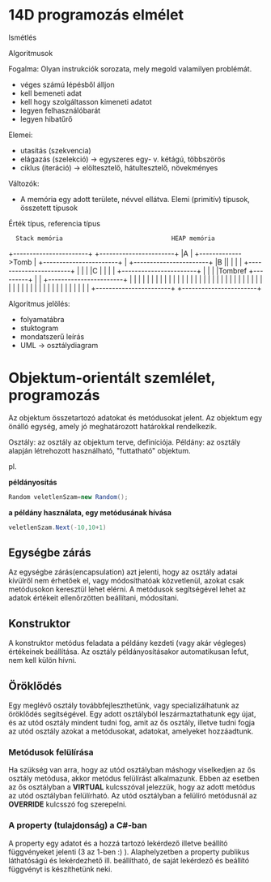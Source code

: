 # 14D programozás elmélet

Ismétlés

Algoritmusok

Fogalma: Olyan instrukciók sorozata, mely megold valamilyen problémát.

- véges számú lépésből álljon
- kell bemeneti adat
- kell hogy szolgáltasson kimeneti adatot
- legyen felhasználóbarát
- legyen hibatűrő 

Elemei:
- utasítás (szekvencia)
- elágazás (szelekció) -> egyszeres egy- v. kétágú, többszörös
- ciklus (iteráció) -> elöltesztelő, hátultesztelő, növekményes 

Változók:

- A memória egy adott területe, névvel ellátva.
 Elemi (primitív) típusok, összetett típusok

Érték típus, referencia típus


      Stack memória                              HEAP memória
+-----------------------+                       +-----------------------+
|A                      |         +------------->Tomb                   |
+-----------------------+         |             +-----------------------+
|B                     ||         |             |                       |
+-----------------------+         |             |                       |
|C                      |         |             |                       |
+-----------------------+         |             |                       |
|Tombref                +---------+             |                       |
+-----------------------+                       |                       |
|                       |                       |                       |
|                       |                       |                       |
|                       |                       |                       |
|                       |                       |                       |
|                       |                       |                       |
|                       |                       |                       |
|                       |                       |                       |
|                       |                       |                       |
|                       |                       |                       |
|                       |                       |                       |
|                       |                       |                       |
|                       |                       |                       |
+-----------------------+                       +-----------------------+


Algoritmus jelölés:

- folyamatábra
- stuktogram
- mondatszerű leírás
- UML -> osztálydiagram

# Objektum-orientált szemlélet, programozás

Az objektum összetartozó adatokat és metódusokat jelent. Az objektum egy önálló egység, amely jó meghatározott határokkal rendelkezik.

Osztály: az osztály az objektum terve, definíciója.
Példány: az osztály alapján létrehozott használható, "futtatható" objektum. 

pl. 

**példányosítás**
```C#
Random veletlenSzam=new Random();
```
**a példány használata, egy metódusának hívása**
```C#
veletlenSzam.Next(-10,10+1)
```
## Egységbe zárás
Az egységbe zárás(encapsulation) azt jelenti, hogy az osztály adatai kívülről nem érhetőek el, vagy módosíthatóak közvetlenül, azokat
csak metódusokon keresztül lehet elérni. A metódusok segítségével lehet az adatok értékeit ellenőrzötten beállítani, módosítani.

## Konstruktor

A konstruktor metódus feladata a példány kezdeti (vagy akár végleges) értékeinek beállítása. Az osztály példányosításakor automatikusan lefut, nem kell külön hívni.

## Öröklődés

Egy meglévő osztály továbbfejleszthetünk, vagy specializálhatunk az öröklődés segítségével. Egy adott osztályból leszármaztathatunk egy újat, és az utód osztály mindent tudni fog, amit az ős osztály, illetve tudni fogja az utód osztály azokat a metódusokat, adatokat, amelyeket hozzáadtunk.

### Metódusok felülírása

Ha szükség van arra, hogy az utód osztályban máshogy viselkedjen az ős osztály metódusa, akkor metódus felülírást alkalmazunk. Ebben az esetben az ős osztályban a **VIRTUAL** kulcsszóval jelezzük, hogy az adott metódus az utód osztályban felülírható.
Az utód osztályban a felülíró metódusnál az **OVERRIDE** kulcsszó fog szerepelni.

### A property (tulajdonság) a C#-ban

A property egy adatot és a hozzá tartozó lekérdező illetve beállító függvényeket jelenti (3 az 1-ben :) ).
Alaphelyzetben a property publikus láthatóságú és lekérdezhető ill. beállítható, de saját lekérdező és beállító függvényt is készíthetünk neki.
